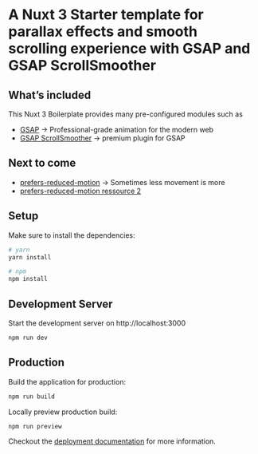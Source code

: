 # A Nuxt 3 Starter template for parallax effects and smooth scrolling experience with GSAP and GSAP ScrollSmoother

## What’s included

This Nuxt 3 Boilerplate provides many pre-configured modules such as

-   [GSAP](https://greensock.com/docs/) → Professional-grade animation for the modern web
-   [GSAP ScrollSmoother](https://greensock.com/scrollsmoother/) → premium plugin for GSAP

## Next to come

-   [prefers-reduced-motion](https://web.dev/prefers-reduced-motion/) → Sometimes less movement is more
-   [prefers-reduced-motion ressource 2](https://developer.mozilla.org/en-US/docs/Web/CSS/@media/prefers-reduced-motion)

## Setup

Make sure to install the dependencies:

```bash
# yarn
yarn install

# npm
npm install
```

## Development Server

Start the development server on http://localhost:3000

```bash
npm run dev
```

## Production

Build the application for production:

```bash
npm run build
```

Locally preview production build:

```bash
npm run preview
```

Checkout the [deployment documentation](https://v3.nuxtjs.org/guide/deploy/presets) for more information.
